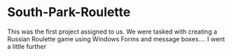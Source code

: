 # South-Park-Roulette
This was the first project assigned to us. We were tasked with creating a Russian Roulette game using Windows Forms and message boxes.... I went a little further
